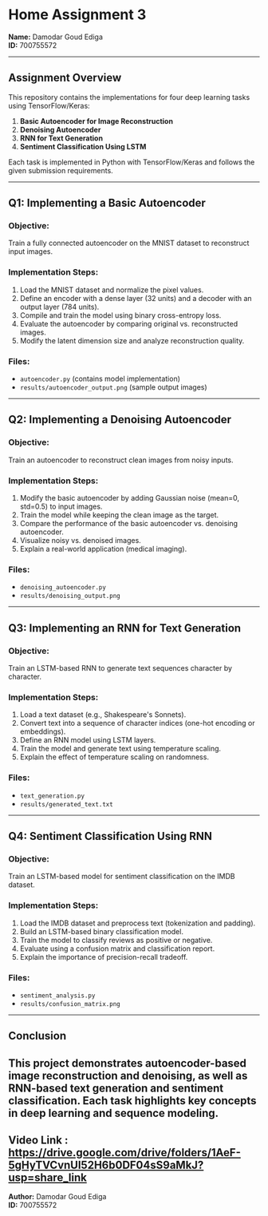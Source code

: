 # Home Assignment 3

**Name:** Damodar Goud Ediga  
**ID:** 700755572  

---

## Assignment Overview
This repository contains the implementations for four deep learning tasks using TensorFlow/Keras:
1. **Basic Autoencoder for Image Reconstruction**
2. **Denoising Autoencoder**
3. **RNN for Text Generation**
4. **Sentiment Classification Using LSTM**

Each task is implemented in Python with TensorFlow/Keras and follows the given submission requirements.

---

## Q1: Implementing a Basic Autoencoder
### **Objective:**
Train a fully connected autoencoder on the MNIST dataset to reconstruct input images.

### **Implementation Steps:**
1. Load the MNIST dataset and normalize the pixel values.
2. Define an encoder with a dense layer (32 units) and a decoder with an output layer (784 units).
3. Compile and train the model using binary cross-entropy loss.
4. Evaluate the autoencoder by comparing original vs. reconstructed images.
5. Modify the latent dimension size and analyze reconstruction quality.

### **Files:**
- `autoencoder.py` (contains model implementation)
- `results/autoencoder_output.png` (sample output images)

---

## Q2: Implementing a Denoising Autoencoder
### **Objective:**
Train an autoencoder to reconstruct clean images from noisy inputs.

### **Implementation Steps:**
1. Modify the basic autoencoder by adding Gaussian noise (mean=0, std=0.5) to input images.
2. Train the model while keeping the clean image as the target.
3. Compare the performance of the basic autoencoder vs. denoising autoencoder.
4. Visualize noisy vs. denoised images.
5. Explain a real-world application (medical imaging).

### **Files:**
- `denoising_autoencoder.py`
- `results/denoising_output.png`

---

## Q3: Implementing an RNN for Text Generation
### **Objective:**
Train an LSTM-based RNN to generate text sequences character by character.

### **Implementation Steps:**
1. Load a text dataset (e.g., Shakespeare's Sonnets).
2. Convert text into a sequence of character indices (one-hot encoding or embeddings).
3. Define an RNN model using LSTM layers.
4. Train the model and generate text using temperature scaling.
5. Explain the effect of temperature scaling on randomness.

### **Files:**
- `text_generation.py`
- `results/generated_text.txt`

---

## Q4: Sentiment Classification Using RNN
### **Objective:**
Train an LSTM-based model for sentiment classification on the IMDB dataset.

### **Implementation Steps:**
1. Load the IMDB dataset and preprocess text (tokenization and padding).
2. Build an LSTM-based binary classification model.
3. Train the model to classify reviews as positive or negative.
4. Evaluate using a confusion matrix and classification report.
5. Explain the importance of precision-recall tradeoff.

### **Files:**
- `sentiment_analysis.py`
- `results/confusion_matrix.png`

---

## Conclusion
This project demonstrates autoencoder-based image reconstruction and denoising, as well as RNN-based text generation and sentiment classification. Each task highlights key concepts in deep learning and sequence modeling.
------
Video Link : https://drive.google.com/drive/folders/1AeF-5gHyTVCvnUI52H6b0DF04sS9aMkJ?usp=share_link
---

**Author:** Damodar Goud Ediga  
**ID:** 700755572

